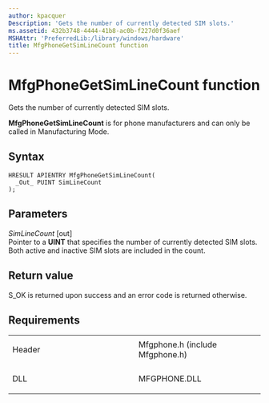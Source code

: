 ```yaml
---
author: kpacquer
Description: 'Gets the number of currently detected SIM slots.'
ms.assetid: 432b3748-4444-41b8-ac0b-f227d0f36aef
MSHAttr: 'PreferredLib:/library/windows/hardware'
title: MfgPhoneGetSimLineCount function
---
```


# MfgPhoneGetSimLineCount function


Gets the number of currently detected SIM slots.

**MfgPhoneGetSimLineCount** is for phone manufacturers and can only be called in Manufacturing Mode.

Syntax
------

```ManagedCPlusPlus
HRESULT APIENTRY MfgPhoneGetSimLineCount(
  _Out_ PUINT SimLineCount
);
```

Parameters
----------

*SimLineCount* \[out\]  
Pointer to a **UINT** that specifies the number of currently detected SIM slots. Both active and inactive SIM slots are included in the count.

Return value
------------

S\_OK is returned upon success and an error code is returned otherwise.

Requirements
------------

<table>
<colgroup>
<col width="50%" />
<col width="50%" />
</colgroup>
<tbody>
<tr class="odd">
<td align="left"><p>Header</p></td>
<td align="left">Mfgphone.h (include Mfgphone.h)</td>
</tr>
<tr class="even">
<td align="left"><p>DLL</p></td>
<td align="left">MFGPHONE.DLL</td>
</tr>
</tbody>
</table>

 

 






